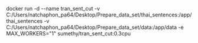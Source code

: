 docker run -d --name tran_sent_cut -v C:/Users/natchaphon_pa64/Desktop/Prepare_data_set/thai_sentences:/app/thai_sentences -v C:/Users/natchaphon_pa64/Desktop/Prepare_data_set/data:/app/data -e MAX_WORKERS="1" sumethy/tran_sent_cut:0.3cpu